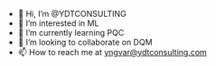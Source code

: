 - 👋 Hi, I’m @YDTCONSULTING
- 👀 I’m interested in ML
- 🌱 I’m currently learning PQC
- 💞️ I’m looking to collaborate on DQM
- 📫 How to reach me at yngvar@ydtconsulting.com

<!---
YDTCONSULTING/YDTCONSULTING is a ✨ special ✨ repository because its `README.md` (this file) appears on your GitHub profile.
You can click the Preview link to take a look at your changes.
--->
